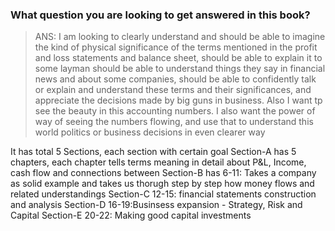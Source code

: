 ### What question you are looking to get answered in this book?
> ANS: I am looking to clearly understand and should be able to imagine the kind of physical significance of the terms mentioned in the profit and loss statements and balance sheet, should be able to explain it to some layman should be able to understand things they say in financial news and about some companies, should be able to confidently talk or explain and understand these terms and their significances, and appreciate the decisions made by big guns in business. Also I want tp see the beauty in this accounting numbers. I also want the power of way of seeing the numbers flowing, and use that to understand this world politics or business decisions in even clearer way



 It has total 5 Sections, each section with certain goal
Section-A has 5 chapters, each chapter tells terms meaning in detail about P&L, Income, cash flow and connections between
Section-B has 6-11: Takes a company as solid example and takes us thorugh step by step how money flows and related understandings
Section-C 12-15: financial statements construction and analysis
Section-D 16-19:Businsess expansion - Strategy, Risk and Capital
Section-E 20-22: Making good capital investments




